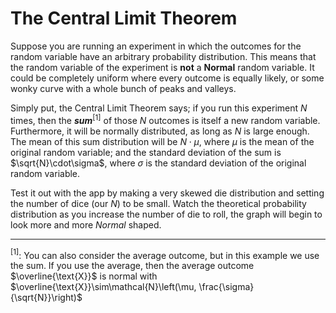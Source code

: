 # The Central Limit Theorem

Suppose you are running an experiment in which the outcomes for the random variable have an arbitrary probability distribution. This means that the random variable of the experiment is **not** a **Normal** random variable. It could be completely uniform where every outcome is equally likely, or some wonky curve with a whole bunch of peaks and valleys.

Simply put, the Central Limit Theorem says; if you run this experiment $N$ times, then the ***sum***$^{[1]}$  of those $N$ outcomes is itself a new random variable. Furthermore, it will be normally distributed, as long as $N$ is large enough.  The mean of this sum distribution will be $N\cdot\mu$, where $\mu$ is the mean of the original random variable; and the standard deviation of the sum is $\sqrt{N}\cdot\sigma$, where $\sigma$ is the standard deviation of the original random variable.

Test it out with the app by making a very skewed die distribution and setting the number of dice (our $N$) to be small. Watch the theoretical probability distribution as you increase the number of die to roll, the graph will begin to look more and more *Normal* shaped.

---

$^{[1]}$: You can also consider the average outcome, but in this example we use the sum. If you use the average, then the average outcome $\overline{\text{X}}$ is normal with $\overline{\text{X}}\sim\mathcal{N}\left(\mu, \frac{\sigma}{\sqrt{N}}\right)$
